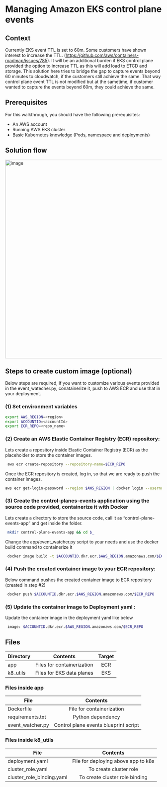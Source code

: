 # Managing Amazon EKS control plane events


## Context
Currently EKS event TTL is set to 60m. Some customers have shown interest to increase the TTL. (https://github.com/aws/containers-roadmap/issues/785). It will be an additional burden if EKS control plane provided the option to increase TTL as this will add load to ETCD and storage. This solution here tries to bridge the gap to capture events beyond 60 minutes to cloudwatch, if the customers still achieve the same. That way control plane event TTL is not modified but at the sametime, if customer wanted to capture the events beyond 60m, they could achieve the same.


## Prerequisites

For this walkthrough, you should have the following prerequisites: 

* An AWS account 
* Running AWS EKS cluster 
* Basic Kubernetes knowledge (Pods, namespace and deployments)

## Solution flow

<img width="639" alt="image" src="https://user-images.githubusercontent.com/1725781/159606567-abc3273c-2803-40a3-ac3b-dd4bbbd67334.png">



## Steps to create custom image (optional)

Below steps are required, if you want to customize various events provided in the event_watecher.py, conatainerize it, push to AWS ECR and  use that in your deployment.

### (1) Set environment variables
```sh
export AWS_REGION=<region>
export ACCOUNTID=<accountId>
export ECR_REPO=<repo_name>
```

### (2) Create an AWS Elastic Container Registry (ECR) repository:
Lets create a repository inside Elastic Container Registry (ECR) as the placeholder to store the container images. 

```sh
 aws ecr create-repository --repository-name=$ECR_REPO
```
Once the ECR repository is created, log in, so that we are ready to push the container images.

```sh
aws ecr get-login-password --region $AWS_REGION | docker login --username AWS --password-stdin $ACCOUNTID.dkr.ecr.$AWS_REGION.amazonaws.com
```

 
### (3) Create the control-planes-events application using the source code provided, containerize it with Docker

Lets create a directory to store the source code, call it as “control-plane-events-app” and get inside the folder.

```sh
 mkdir control-plane-events-app && cd $_
```

Change the app/event_watcher.py script to your needs and use the docker build command to containerize it

```sh
 docker image build -t $ACCOUNTID.dkr.ecr.$AWS_REGION.amazonaws.com/$ECR_REPO .
```

### (4) Push the created container image to your ECR repository:

Below command pushes the created container image to ECR repository (created in step #2)

```sh
 docker push $ACCOUNTID.dkr.ecr.$AWS_REGION.amazonaws.com/$ECR_REPO
```
### (5) Update the container image to Deployment yaml :

Update the container image in the deployment yaml like below

```sh
 image: $ACCOUNTID.dkr.ecr.$AWS_REGION.amazonaws.com/$ECR_REPO
```

## Files

| Directory     | Contents    |Target|
| ------------- |:-------------:|:--------:|
| app          | Files for containerization     |ECR|
| k8_utils      | Files for EKS data planes  |EKS |

### Files inside app

| File     | Contents     |
| ------------- |:-------------:|
| Dockerfile          | File for containerization     |
| requirements.txt      | Python dependency |
| event_watcher.py | Control plane events blueprint script|


### Files inside k8_utils

| File     | Contents     |
| ------------- |:-------------:|
| deployment.yaml          | File for deploying above app to k8s    |
| cluster_role.yaml      | To create cluster role |
| cluster_role_binding.yaml      | To create cluster role binding |
